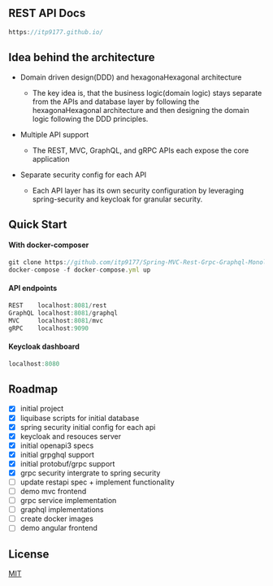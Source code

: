 ## REST API Docs 

```javascript
https://itp9177.github.io/
```
## Idea behind the architecture

- Domain driven design(DDD) and hexagonaHexagonal architecture

  * The key idea is, that the business logic(domain logic) stays separate from the APIs and database layer by following the hexagonaHexagonal architecture and then designing the domain logic following the DDD principles.

- Multiple API support

  * The REST, MVC, GraphQL, and gRPC APIs each expose the core application 

- Separate security config for each API

  * Each API layer has its own security configuration by leveraging spring-security and keycloak for granular security.


## Quick Start

#### With docker-composer

```javascript
git clone https://github.com/itp9177/Spring-MVC-Rest-Grpc-Graphql-Monolithic-POC.git
docker-compose -f docker-compose.yml up
```

#### API endpoints

```javascript
REST    localhost:8081/rest
GraphQL localhost:8081/graphql
MVC     localhost:8081/mvc
gRPC    localhost:9090

```
#### Keycloak dashboard

```javascript
localhost:8080

```
## Roadmap

- [x]   initial project
- [x]   liquibase scripts for initial database
- [x]   spring security initial config for each api
- [x]   keycloak and resouces server
- [x]   initial openapi3 specs
- [x]  initial grpghql support
- [x]  initial protobuf/grpc support
- [x]  grpc security intergrate to spring security
- [ ]  update restapi spec + implement functionality
- [ ]  demo mvc frontend
- [ ]  grpc service implementation
- [ ]  graphql implementations
- [ ]  create docker images
- [ ]  demo angular frontend

## License

[MIT](https://choosealicense.com/licenses/mit/)

